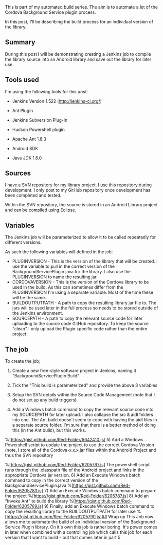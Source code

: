 This is part of my automated build series.  The aim is to automate a lot of the Cordova Background Service plugin process.

In this post, I'll be describing the build process for an individual version of the library.
## Summary
During this post I will be demonstrating creating a Jenkins job to compile the library source into an Android library and save out the library for later use.

## Tools used
I'm using the following tools for this post:

* Jenkins Version 1.522 (http://jenkins-ci.org/)

* Ant Plugin
* Jenkins Subversion Plug-in
* Hudson Powershell plugin

* Apache Ant 1.8.3
* Android SDK
* Java JDK 1.6.0


## Sources
I have a SVN repository for my library project.  I use this repository during development.  I only post to my GitHub repository once development has been completed and tested.

Within the SVN repository, the source is stored in an Android Library project and can be compiled using Eclipse.

## Variables
The Jenkins job will be parameterized to allow it to be called repeatedly for different versions.

As such the following variables will defined in the job:

* PLUGINVERSION - This is the version of the library that will be created.  I use the variable to pull in the correct version of the BackgroundServicePlugin.java for the library.  I also use the PLUGINVERSION to name the resulting jar.
* CORDOVAVERSION - This is the version of the Cordova library to be used in the build.  As this can sometimes differ from the PLUGINVERSION I'm using a separate variable.  Most of the time these will be the same.
* BUILDOUTPUTPATH - A path to copy the resulting library jar file to.  The jars will be used later in the full process so needs to be stored outside of the Jenkins environment.
* SOURCEPATH - A path to copy the relevant source code for later uploading to the source code GitHub repository.  To keep the source "clean" I only upload the Plugin specific code rather than the entire project.


## The job
To create the job;

1) Create a new free-style software project in Jenkins, naming it "BackgroundServicePlugin Build"

2) Tick the "This build is parameterized" and provide the above 3 variables

3) Setup the SVN details within the Source Code Management (note that I do not set up any build triggers)

4) Add a Windows batch command to copy the relevant source code into my SOURCEPATH for later upload.  I also collapse the src &amp; aidl folders into one.  The Ant build doesn't seem to cope with having the aidl files in a separate source folder.  I'm sure that there is a better method of doing this (in the Ant build), but this works.

%[https://gist.github.com/Red-Folder/6642410.js]
5) Add a Windows Powershell script to update the project to use the correct Cordova Version (note, I store all of the Cordova-x.x.x.jar files within the Android Project and thus the SVN repository

%[https://gist.github.com/Red-Folder/6205767.js]
The powershell script runs through the .classpath file of the Android project and links in the appropriate Cordova jar version.
6) Add an Execute Windows batch command to copy in the correct version of the BackgroundServicePlugin.java
%[https://gist.github.com/Red-Folder/6205783.js]
7) Add an Execute Windows batch command to prepare the project
%[https://gist.github.com/Red-Folder/6205787.js]
8) Add an "Invoke Ant" to build the library
%[https://gist.github.com/Red-Folder/6205789.js]
9) Finally, add an Execute Windows batch command to copy the resulting library to the BUILDOUTPUTPATH for later use
%[https://gist.github.com/Red-Folder/6205790.js]## Wrap up
This Job now allows me to automate the build of an individual version of the Background Service Plugin library.
On it's own this job is rather boring.  It's power comes in later when combined with a controlling job which calls this job for each version that I want to build - but that comes later in part 5.
